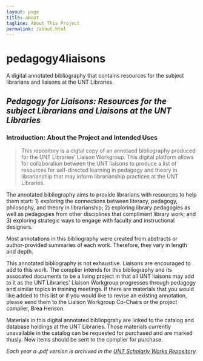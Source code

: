 ```yaml
---
layout: page
title: about
tagline: About This Project
permalink: /about.html
---
```


# pedagogy4liaisons
A digital annotated bibliography that contains resources for the subject librarians and liaisons at the UNT Libraries. 

## _Pedagogy for Liaisons: Resources for the subject Librarians and Liaisons at the UNT Libraries_

### Introduction: About the Project and Intended Uses
>This repository is a digtal copy of an annotaed bibliography produced for the UNT Libraries' Liaison Workgroup. This digital platform allows for collaboration between the UNT liaisons to produce a list of resources for self-directed learning in pedagogy and theory in librarianship that may inform librarianship practices at the UNT Libraries.

The annotated bibliography aims to provide librarians with resources to help them start: 1) exploring the connections between literacy, pedagogy, philosophy, and theory in librarianship; 2) exploring library pedagogies as well as pedagogies from other disciplines that compliment library work; and 3) exploring strategic ways to engage with faculty and instructional designers. 

Most annotations in this bibliography were created from abstracts or author-provided summaries of each work. Therefore, they vary in length and depth. 

This annotated bibliography is not exhaustive. Liaisons are encouraged to add to this work. The complier intends for this bibliography and its assocated documents to be a living project in that all UNT liaisons may add to it as the UNT Libraries' Liaison Workgroup progresses through pedagogy and similar topics in training meetings. If there are materials that you would like added to this list or if you would like to revise an existing annotation, please send them to the Liaison Workgroup Co-Chairs or the project complier, Brea Henson. 

Materials in this digital annotated bibliopgrahy are linked to the catalog and database holdings at the UNT Libraries. Those materials currently unavailable in the catalog can be requested for purchased and are marked thusly. New items should be sent to the complier for purchase. 

_Each year a .pdf version is archived in the [UNT Scholarly Works Repository](/https://digital.library.unt.edu/explore/collections/UNTSW/)._


